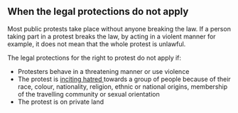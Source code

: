 ##  When the legal protections do not apply

Most public protests take place without anyone breaking the law. If a person
taking part in a protest breaks the law, by acting in a violent manner for
example, it does not mean that the whole protest is unlawful.

The legal protections for the right to protest do not apply if:

  * Protesters behave in a threatening manner or use violence 
  * The protest is [ inciting hatred ](/en/justice/criminal-law/criminal-offences/law-on-hate-speech/) towards a group of people because of their race, colour, nationality, religion, ethnic or national origins, membership of the travelling community or sexual orientation 
  * The protest is on private land 
